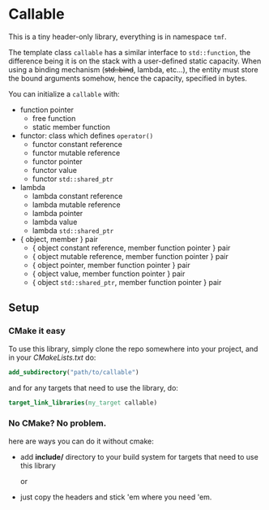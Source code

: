 # Callable
This is a tiny header-only library, everything is in namespace `tmf`.

The template class `callable` has a similar interface to `std::function`, the difference being it is on the stack with a user-defined static capacity.
When using a binding mechanism (~~std::bind~~, lambda, etc...), the entity must store the bound arguments somehow, hence the capacity, specified in bytes.

You can initialize a `callable` with:
 - function pointer
    - free function 
    - static member function
 - functor: class which defines `operator()`
    - functor constant reference
    - functor mutable reference
    - functor pointer
    - functor value
    - functor `std::shared_ptr`
 - lambda
    - lambda constant reference
    - lambda mutable reference
    - lambda pointer
    - lambda value
    - lambda `std::shared_ptr`
- { object, member } pair
    - { object constant reference, member function pointer } pair
    - { object mutable reference, member function pointer } pair
    - { object pointer, member function pointer } pair
    - { object value, member function pointer } pair
    - { object `std::shared_ptr`, member function pointer } pair

## Setup
### CMake it easy
To use this library, simply clone the repo somewhere into your project, and in your *CMakeLists.txt* do:
```cmake
add_subdirectory("path/to/callable")
```

and for any targets that need to use the library, do:
```cmake
target_link_libraries(my_target callable)
```

### No CMake? No problem.
here are ways you can do it without cmake:
+ add **include/** directory to your build system for targets that need to use this library

    or
+ just copy the headers and stick 'em where you need 'em.
